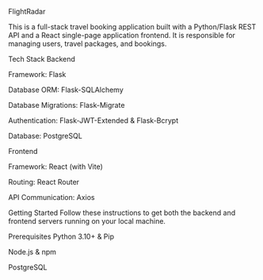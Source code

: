 FlightRadar 

This is a full-stack travel booking application built with a Python/Flask REST API and a React single-page application frontend. It is responsible for managing users, travel packages, and bookings.

Tech Stack
Backend

Framework: Flask

Database ORM: Flask-SQLAlchemy

Database Migrations: Flask-Migrate

Authentication: Flask-JWT-Extended & Flask-Bcrypt

Database: PostgreSQL

Frontend

Framework: React (with Vite)

Routing: React Router

API Communication: Axios

Getting Started
Follow these instructions to get both the backend and frontend servers running on your local machine.

Prerequisites
Python 3.10+ & Pip

Node.js & npm

PostgreSQL
